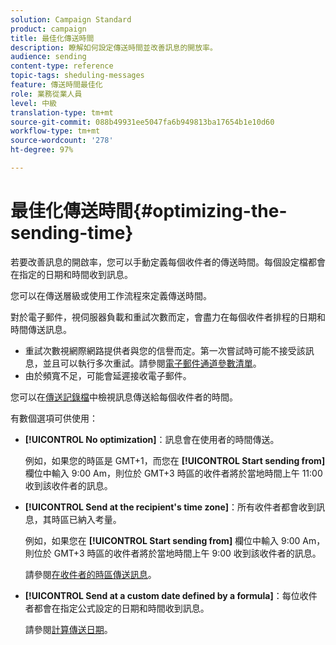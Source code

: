 ```yaml
---
solution: Campaign Standard
product: campaign
title: 最佳化傳送時間
description: 瞭解如何設定傳送時間並改善訊息的開放率。
audience: sending
content-type: reference
topic-tags: sheduling-messages
feature: 傳送時間最佳化
role: 業務從業人員
level: 中級
translation-type: tm+mt
source-git-commit: 088b49931ee5047fa6b949813ba17654b1e10d60
workflow-type: tm+mt
source-wordcount: '278'
ht-degree: 97%

---
```



# 最佳化傳送時間{#optimizing-the-sending-time}

若要改善訊息的開啟率，您可以手動定義每個收件者的傳送時間。每個設定檔都會在指定的日期和時間收到訊息。

您可以在傳送層級或使用工作流程來定義傳送時間。

對於電子郵件，視伺服器負載和重試次數而定，會盡力在每個收件者排程的日期和時間傳送訊息。

* 重試次數視網際網路提供者與您的信譽而定。第一次嘗試時可能不接受該訊息，並且可以執行多次重試。請參閱[電子郵件通道參數清單](../../administration/using/configuring-email-channel.md)。
* 由於頻寬不足，可能會延遲接收電子郵件。

您可以在[傳送記錄檔](../../sending/using/monitoring-a-delivery.md#sending-logs)中檢視訊息傳送給每個收件者的時間。

有數個選項可供使用：

* **[!UICONTROL No optimization]**：訊息會在使用者的時間傳送。

   例如，如果您的時區是 GMT+1，而您在 **[!UICONTROL Start sending from]** 欄位中輸入 9:00 Am，則位於 GMT+3 時區的收件者將於當地時間上午 11:00 收到該收件者的訊息。

* **[!UICONTROL Send at the recipient's time zone]**：所有收件者都會收到訊息，其時區已納入考量。

   例如，如果您在 **[!UICONTROL Start sending from]** 欄位中輸入 9:00 Am，則位於 GMT+3 時區的收件者將於當地時間上午 9:00 收到該收件者的訊息。

   請參閱[在收件者的時區傳送訊息](../../sending/using/sending-messages-at-the-recipient-s-time-zone.md)。

* **[!UICONTROL Send at a custom date defined by a formula]**：每位收件者都會在指定公式設定的日期和時間收到訊息。

   請參閱[計算傳送日期](../../sending/using/computing-the-sending-date.md)。

